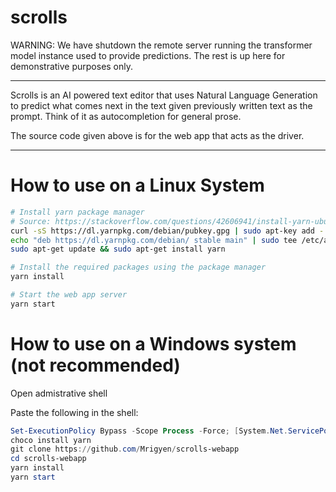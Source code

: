# scrolls

WARNING: We have shutdown the remote server running the transformer model instance used to provide predictions. The rest is up here for demonstrative purposes only.

---

Scrolls is an AI powered text editor that uses Natural Language Generation to predict what comes next in the text given previously written text as the prompt. Think of it as autocompletion for general prose.

The source code given above is for the web app that acts as the driver.

---

# How to use on a Linux System

```bash
# Install yarn package manager
# Source: https://stackoverflow.com/questions/42606941/install-yarn-ubuntu-16-04-linux-mint-18-1
curl -sS https://dl.yarnpkg.com/debian/pubkey.gpg | sudo apt-key add -
echo "deb https://dl.yarnpkg.com/debian/ stable main" | sudo tee /etc/apt/sources.list.d/yarn.list
sudo apt-get update && sudo apt-get install yarn

# Install the required packages using the package manager
yarn install

# Start the web app server
yarn start
```

# How to use on a Windows system (not recommended)

Open admistrative shell

Paste the following in the shell:

```powershell
Set-ExecutionPolicy Bypass -Scope Process -Force; [System.Net.ServicePointManager]::SecurityProtocol = [System.Net.ServicePointManager]::SecurityProtocol -bor 3072; iex ((New-Object System.Net.WebClient).DownloadString('https://chocolatey.org/install.ps1'))
choco install yarn
git clone https://github.com/Mrigyen/scrolls-webapp
cd scrolls-webapp
yarn install
yarn start
```

